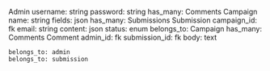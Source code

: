 Admin
    username: string
    password: string
    has_many: Comments
Campaign
    name: string
    fields: json
    has_many: Submissions
Submission
    campaign_id: fk
    email: string
    content: json
    status: enum
    belongs_to: Campaign
    has_many: Comments
Comment
    admin_id: fk
    submission_id: fk
    body: text
    
    belongs_to: admin
    belongs_to: submission